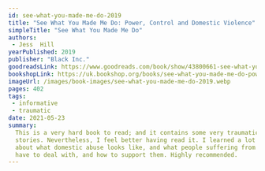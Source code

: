 ```yaml
---
id: see-what-you-made-me-do-2019
title: "See What You Made Me Do: Power, Control and Domestic Violence"
simpleTitle: "See What You Made Me Do"
authors: 
 - Jess  Hill
yearPublished: 2019
publisher: "Black Inc."
goodreadsLink: https://www.goodreads.com/book/show/43800661-see-what-you-made-me-do
bookshopLink: https://uk.bookshop.org/books/see-what-you-made-me-do-power-control-and-domestic-abuse/9781787383685
imageUrl: /images/book-images/see-what-you-made-me-do-2019.webp
pages: 402
tags: 
 - informative 
 - traumatic
date: 2021-05-23
summary: 
  This is a very hard book to read; and it contains some very traumatic
  stories. Nevertheless, I feel better having read it. I learned a lot
  about what domestic abuse looks like, and what people suffering from it
  have to deal with, and how to support them. Highly recommended.
---
```



